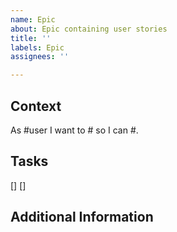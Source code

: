```yaml
---
name: Epic
about: Epic containing user stories
title: ''
labels: Epic
assignees: ''

---
```


## Context
As #user I want to # so I can #.

## Tasks
[] 
[] 

## Additional Information

